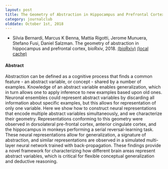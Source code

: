 ```yaml
---
layout: post
title: The Geometry of Abstraction in Hippocampus and Prefrontal Cortex (2018)
category: journalclub
olddate: October 1st, 2018
---
```


* Silvia Bernardi, Marcus K Benna, Mattia Rigotti, Jerome Munuera, Stefano Fusi, Daniel Salzman. The geometry of abstraction in hippocampus and prefrontal cortex, bioRxiv, 2018.
[(bioRxiv)](https://www.biorxiv.org/content/early/2018/09/06/408633)
[(local cache)]({{site.url}}/journalclub/JCpapers/Bernardi_Geometry_PFC.pdf)

#### Abstract
Abstraction can be defined as a cognitive process that finds a common feature - an abstract variable, or concept - shared by a number of examples. Knowledge of an abstract variable enables generalization, which in turn allows one to apply inference to new examples based upon old ones. Neuronal ensembles could represent abstract variables by discarding all information about specific examples, but this allows for representation of only one variable. Here we show how to construct neural representations that encode multiple abstract variables simultaneously, and we characterize their geometry. Representations conforming to this geometry were observed in dorsolateral pre-frontal cortex, anterior cingulate cortex, and the hippocampus in monkeys performing a serial reversal-learning task. These neural representations allow for generalization, a signature of abstraction, and similar representations are observed in a simulated multi-layer neural network trained with back-propagation. These findings provide a novel framework for characterizing how different brain areas represent abstract variables, which is critical for flexible conceptual generalization and deductive reasoning.
